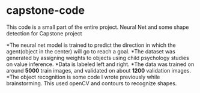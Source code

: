# capstone-code
This code is a small part of the entire project.
Neural Net and some shape detection for Capstone project

*The neural net model is trained to predict the direction in which the agent(object in the center) will go to reach a goal. 
*The dataset was generated by assigning weights to objects using child psychology studies on value inference.
*Data is labeled left and right. 
*The data was trained on around **5000** train images, and validated on about **1200** validation images. 
*The object recognition is some code I wrote previously while brainstorming. This used openCV and contours to recognize shapes.
